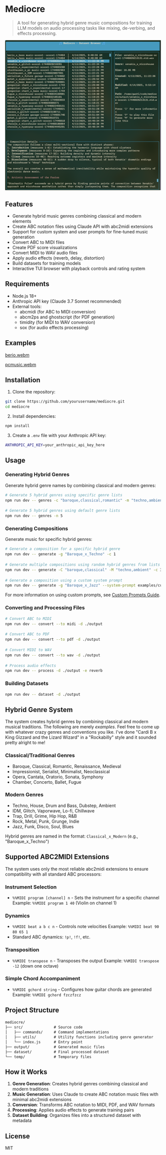 # Mediocre

>A tool for generating hybrid genre music compositions for training LLM models on audio processing tasks like mixing, de-verbing, and effects processing.

![](./screenshot.png)

## Features

- Generate hybrid music genres combining classical and modern elements
- Create ABC notation files using Claude API with abc2midi extensions
- Support for custom system and user prompts for fine-tuned music generation
- Convert ABC to MIDI files
- Create PDF score visualizations 
- Convert MIDI to WAV audio files
- Apply audio effects (reverb, delay, distortion)
- Build datasets for training models
- Interactive TUI browser with playback controls and rating system

## Requirements

- Node.js 18+
- Anthropic API key (Claude 3.7 Sonnet recommended)
- External tools:
  - abcmidi (for ABC to MIDI conversion)
  - abcm2ps and ghostscript (for PDF generation)
  - timidity (for MIDI to WAV conversion) 
  - sox (for audio effects processing)

## Examples
[berio.webm](https://github.com/user-attachments/assets/0926e777-8809-41e6-b963-464ed5f33a4f)

[pcmusic.webm](https://github.com/user-attachments/assets/bf2a1b1d-3582-4790-8b4b-8f40a7498944)


## Installation

1. Clone the repository:
```bash
git clone https://github.com/yourusername/mediocre.git
cd mediocre
```

2. Install dependencies:
```bash
npm install
```

3. Create a `.env` file with your Anthropic API key:
```bash
ANTHROPIC_API_KEY=your_anthropic_api_key_here
```

## Usage

### Generating Hybrid Genres

Generate hybrid genre names by combining classical and modern genres:

```bash
# Generate 5 hybrid genres using specific genre lists
npm run dev -- genres -c "baroque,classical,romantic" -m "techno,ambient,glitch" -n 5

# Generate 5 hybrid genres using default genre lists
npm run dev -- genres -n 5
```

### Generating Compositions

Generate music for specific hybrid genres:

```bash
# Generate a composition for a specific hybrid genre
npm run dev -- generate -g "Baroque_x_Techno" -c 1

# Generate multiple compositions using random hybrid genres from lists
npm run dev -- generate -C "baroque,classical" -M "techno,ambient" -c 3

# Generate a composition using a custom system prompt
npm run dev -- generate -g "Baroque_x_Jazz" --system-prompt examples/custom-system-prompt.txt
```

For more information on using custom prompts, see [Custom Prompts Guide](./docs/CUSTOM_PROMPTS.md).

### Converting and Processing Files

```bash
# Convert ABC to MIDI
npm run dev -- convert --to midi -d ./output

# Convert ABC to PDF
npm run dev -- convert --to pdf -d ./output

# Convert MIDI to WAV
npm run dev -- convert --to wav -d ./output

# Process audio effects
npm run dev -- process -d ./output -e reverb
```

### Building Datasets

```bash
npm run dev -- dataset -d ./output
```

## Hybrid Genre System

The system creates hybrid genres by combining classical and modern musical traditions.
The following are merely *examples*. Feel free to come up with whatever crazy
genres and conventions you like. I've done "Cardi B x King Gizzard and the Lizard Wizard"
in a "Rockabilly" style and it sounded pretty alright to me!

### Classical/Traditional Genres
- Baroque, Classical, Romantic, Renaissance, Medieval
- Impressionist, Serialist, Minimalist, Neoclassical
- Opera, Cantata, Oratorio, Sonata, Symphony
- Chamber, Concerto, Ballet, Fugue

### Modern Genres
- Techno, House, Drum and Bass, Dubstep, Ambient
- IDM, Glitch, Vaporwave, Lo-fi, Chillwave
- Trap, Drill, Grime, Hip Hop, R&B
- Rock, Metal, Punk, Grunge, Indie
- Jazz, Funk, Disco, Soul, Blues

Hybrid genres are named in the format: `Classical_x_Modern` (e.g., "Baroque_x_Techno")

## Supported ABC2MIDI Extensions

The system uses only the most reliable abc2midi extensions to ensure compatibility with all standard ABC processors:

### Instrument Selection
- `%%MIDI program [channel] n` - Sets the instrument for a specific channel
  Example: `%%MIDI program 1 40` (Violin on channel 1)

### Dynamics
- `%%MIDI beat a b c n` - Controls note velocities
  Example: `%%MIDI beat 90 80 65 1`
- Standard ABC dynamics: `!p!`, `!f!`, etc.

### Transposition
- `%%MIDI transpose n` - Transposes the output
  Example: `%%MIDI transpose -12` (down one octave)

### Simple Chord Accompaniment
- `%%MIDI gchord string` - Configures how guitar chords are generated
  Example: `%%MIDI gchord fzczfzcz`

## Project Structure

```
mediocre/
├── src/              # Source code
│   ├── commands/     # Command implementations
│   ├── utils/        # Utility functions including genre generator
│   └── index.js      # Entry point
├── output/           # Generated music files 
├── dataset/          # Final processed dataset
└── temp/             # Temporary files
```

## How it Works

1. **Genre Generation**: Creates hybrid genres combining classical and modern traditions
2. **Music Generation**: Uses Claude to create ABC notation music files with minimal abc2midi extensions
3. **Conversion**: Transforms ABC notation to MIDI, PDF, and WAV formats
4. **Processing**: Applies audio effects to generate training pairs
5. **Dataset Building**: Organizes files into a structured dataset with metadata

## License

MIT
